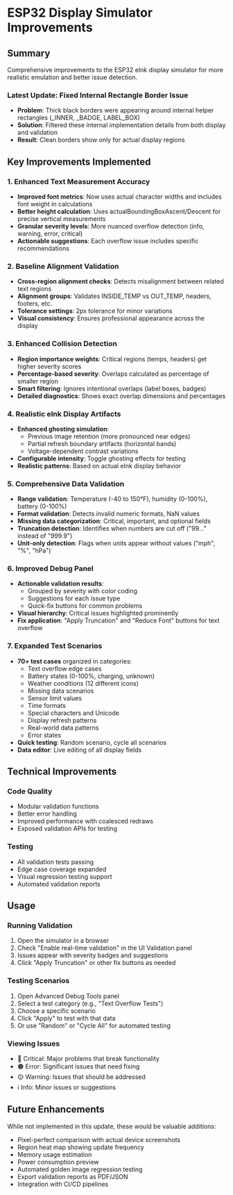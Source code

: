 # ESP32 Display Simulator Improvements

## Summary
Comprehensive improvements to the ESP32 eInk display simulator for more realistic emulation and better issue detection.

### Latest Update: Fixed Internal Rectangle Border Issue
- **Problem**: Thick black borders were appearing around internal helper rectangles (_INNER, _BADGE, LABEL_BOX)
- **Solution**: Filtered these internal implementation details from both display and validation
- **Result**: Clean borders show only for actual display regions

## Key Improvements Implemented

### 1. Enhanced Text Measurement Accuracy
- **Improved font metrics**: Now uses actual character widths and includes font weight in calculations
- **Better height calculation**: Uses actualBoundingBoxAscent/Descent for precise vertical measurements
- **Granular severity levels**: More nuanced overflow detection (info, warning, error, critical)
- **Actionable suggestions**: Each overflow issue includes specific recommendations

### 2. Baseline Alignment Validation
- **Cross-region alignment checks**: Detects misalignment between related text regions
- **Alignment groups**: Validates INSIDE_TEMP vs OUT_TEMP, headers, footers, etc.
- **Tolerance settings**: 2px tolerance for minor variations
- **Visual consistency**: Ensures professional appearance across the display

### 3. Enhanced Collision Detection
- **Region importance weights**: Critical regions (temps, headers) get higher severity scores
- **Percentage-based severity**: Overlaps calculated as percentage of smaller region
- **Smart filtering**: Ignores intentional overlaps (label boxes, badges)
- **Detailed diagnostics**: Shows exact overlap dimensions and percentages

### 4. Realistic eInk Display Artifacts
- **Enhanced ghosting simulation**:
  - Previous image retention (more pronounced near edges)
  - Partial refresh boundary artifacts (horizontal bands)
  - Voltage-dependent contrast variations
- **Configurable intensity**: Toggle ghosting effects for testing
- **Realistic patterns**: Based on actual eInk display behavior

### 5. Comprehensive Data Validation
- **Range validation**: Temperature (-40 to 150°F), humidity (0-100%), battery (0-100%)
- **Format validation**: Detects invalid numeric formats, NaN values
- **Missing data categorization**: Critical, important, and optional fields
- **Truncation detection**: Identifies when numbers are cut off ("99..." instead of "999.9")
- **Unit-only detection**: Flags when units appear without values ("mph", "%", "hPa")

### 6. Improved Debug Panel
- **Actionable validation results**:
  - Grouped by severity with color coding
  - Suggestions for each issue type
  - Quick-fix buttons for common problems
- **Visual hierarchy**: Critical issues highlighted prominently
- **Fix application**: "Apply Truncation" and "Reduce Font" buttons for text overflow

### 7. Expanded Test Scenarios
- **70+ test cases** organized in categories:
  - Text overflow edge cases
  - Battery states (0-100%, charging, unknown)
  - Weather conditions (12 different icons)
  - Missing data scenarios
  - Sensor limit values
  - Time formats
  - Special characters and Unicode
  - Display refresh patterns
  - Real-world data patterns
  - Error states
- **Quick testing**: Random scenario, cycle all scenarios
- **Data editor**: Live editing of all display fields

## Technical Improvements

### Code Quality
- Modular validation functions
- Better error handling
- Improved performance with coalesced redraws
- Exposed validation APIs for testing

### Testing
- All validation tests passing
- Edge case coverage expanded
- Visual regression testing support
- Automated validation reports

## Usage

### Running Validation
1. Open the simulator in a browser
2. Check "Enable real-time validation" in the UI Validation panel
3. Issues appear with severity badges and suggestions
4. Click "Apply Truncation" or other fix buttons as needed

### Testing Scenarios
1. Open Advanced Debug Tools panel
2. Select a test category (e.g., "Text Overflow Tests")
3. Choose a specific scenario
4. Click "Apply" to test with that data
5. Or use "Random" or "Cycle All" for automated testing

### Viewing Issues
- 🔴 Critical: Major problems that break functionality
- 🟠 Error: Significant issues that need fixing
- 🟡 Warning: Issues that should be addressed
- ℹ️ Info: Minor issues or suggestions

## Future Enhancements

While not implemented in this update, these would be valuable additions:
- Pixel-perfect comparison with actual device screenshots
- Region heat map showing update frequency
- Memory usage estimation
- Power consumption preview
- Automated golden image regression testing
- Export validation reports as PDF/JSON
- Integration with CI/CD pipelines